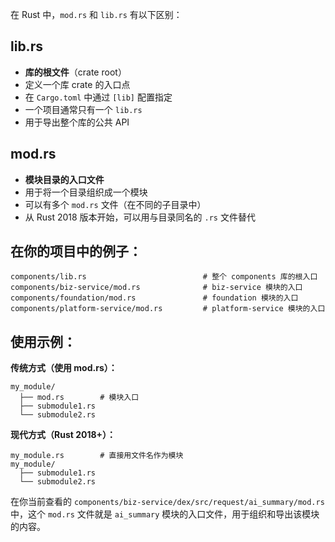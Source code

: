 在 Rust 中，`mod.rs` 和 `lib.rs` 有以下区别：

## **lib.rs**
- **库的根文件**（crate root）
- 定义一个库 crate 的入口点
- 在 `Cargo.toml` 中通过 `[lib]` 配置指定
- 一个项目通常只有一个 `lib.rs`
- 用于导出整个库的公共 API

## **mod.rs**
- **模块目录的入口文件**
- 用于将一个目录组织成一个模块
- 可以有多个 `mod.rs` 文件（在不同的子目录中）
- 从 Rust 2018 版本开始，可以用与目录同名的 `.rs` 文件替代

## **在你的项目中的例子：**

```
components/lib.rs                          # 整个 components 库的根入口
components/biz-service/mod.rs              # biz-service 模块的入口
components/foundation/mod.rs               # foundation 模块的入口
components/platform-service/mod.rs         # platform-service 模块的入口
```

## **使用示例：**

**传统方式（使用 mod.rs）：**
```
my_module/
  ├── mod.rs        # 模块入口
  ├── submodule1.rs
  └── submodule2.rs
```

**现代方式（Rust 2018+）：**
```
my_module.rs        # 直接用文件名作为模块
my_module/
  ├── submodule1.rs
  └── submodule2.rs
```

在你当前查看的 `components/biz-service/dex/src/request/ai_summary/mod.rs` 中，这个 `mod.rs` 文件就是 `ai_summary` 模块的入口文件，用于组织和导出该模块的内容。
